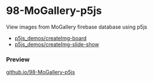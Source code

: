 # 98-MoGallery-p5js

View images from MoGallery firebase database using p5js

- [p5js_demos/createImg-board](p5js_demos/createImg-board/)
- [p5js_demos/createImg-slide-show](p5js_demos/createImg-slide-show)

### Preview

[github.io/98-MoGallery-p5js](https://mobilelabclass-itp.github.io/98-MoGallery-p5js/)
